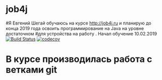 ﻿# job4j
#Я Евгений Шегай обучаюсь на курсе http://job4j.ru и планирую  до конца 2019 года освоить программирование на Java  на уровне достаточном 
#для устройства на работу . Начал обучение 10.02.2019
[![Build Status](https://travis-ci.org/evgenshegai/job4j.svg?branch=master)](https://travis-ci.org/evgenshegai/job4j)
[![codecov](https://codecov.io/gh/evgenshegai/job4j/branch/master/graph/badge.svg)](https://codecov.io/gh/evgenshegai/job4j)
# В курсе производилась работа с ветками git